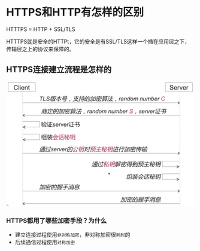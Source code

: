 # HTTPS和HTTP有怎样的区别

HTTTPS = HTTP + SSL/TLS

HTTTPS就是安全的HTTPt，它的安全是有SSL/TLS这样一个插在应用层之下，传输层之上的协议来保障的。

## HTTPS连接建立流程是怎样的

![HTTPS连接建立流程](images/3.png)

### HTTPS都用了哪些加密手段？为什么

* 建立连接过程使用`非对称加密`，非对称加密很`耗时`的
* 后续通信过程使用`对称加密`
